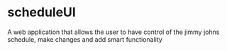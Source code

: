 # scheduleUI
A web application that allows the user to have control of the jimmy johns schedule, make changes and add smart functionality
